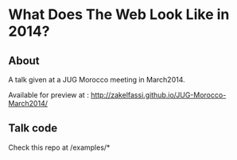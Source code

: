 What Does The Web Look Like in 2014?
=============================================================

## About ##
A talk given at a JUG Morocco meeting in March2014.

Available for preview at : http://zakelfassi.github.io/JUG-Morocco-March2014/

## Talk code ##
Check this repo at /examples/*
